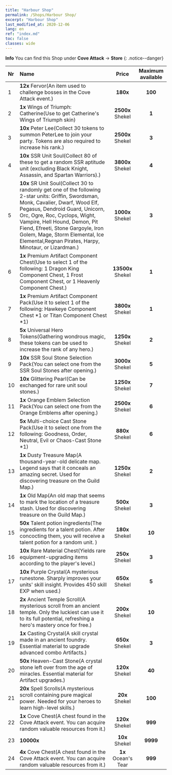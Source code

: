 ```yaml
---
title: "Harbour Shop"
permalink: /Shops/Harbour Shop/
excerpt: "Harbour Shop"
last_modified_at: 2020-12-06
lang: en
ref: "index.md"
toc: false
classes: wide
---
```


**Info** You can find this Shop under **Cove Attack** -> **Store** 
{: .notice--danger}

  |  Nr  |      Name      |         Price        |   Maximum available      |
  |:-----|:---------------|:--------------------:|:------------------------:|
  | 1 |  **12x** Fervor(An item used to challenge bosses in the Cove Attack event.) |  **180x** <i class="fas fa-gem"/>  | **100** |
  | 2 |  **1x** Wings of Triumph: Catherine(Use to get Catherine's Wings of Triumph skin) |  **2500x** Shekel  | **1** |
  | 3 |  **10x** Peter Lee(Collect 30 tokens to summon PeterLee to join your party. Tokens are also required to increase his rank.) |  **2500x** Shekel  | **3** |
  | 4 |  **10x** SSR Unit Soul(Collect 80 of these to get a random SSR aptitude unit (excluding Black Knight, Assassin, and Spartan Warriors).) |  **3800x** Shekel  | **4** |
  | 5 |  **10x** SR Unit Soul(Collect 30 to randomly get one of the following 2-star units: Griffin, Swordsman, Monk, Cavalier, Dwarf, Wood Elf, Pegasus, Dendroid Guard, Unicorn, Orc, Ogre, Roc, Cyclops, Wight, Vampire, Hell Hound, Demon, Pit Fiend, Efreeti, Stone Gargoyle, Iron Golem, Mage, Storm Elemental, Ice Elemental,Regnan Pirates, Harpy, Minotaur, or Lizardman.) |  **1000x** Shekel  | **3** |
  | 6 |  **1x** Premium Artifact Component Chest(Use to select 1 of the following: 1 Dragon King Component Chest, 1 Frost Component Chest, or 1 Heavenly Component Chest.) |  **13500x** Shekel  | **1** |
  | 7 |  **1x** Premium Artifact Component Pack(Use it to select 1 of the following: Hawkeye Component Chest *1 or Titan Component Chest *1) |  **3800x** Shekel  | **1** |
  | 8 |  **5x** Universal Hero Tokens(Gathering wondrous magic, these tokens can be used to increase the rank of any hero.) |  **1250x** Shekel  | **2** |
  | 9 |  **10x** SSR Soul Stone Selection Pack(You can select one from the SSR Soul Stones after opening.) |  **3000x** Shekel  | **5** |
  | 10 |  **10x** Glittering Pearl(Can be exchanged for rare unit soul stones.) |  **1250x** Shekel  | **7** |
  | 11 |  **1x** Orange Emblem Selection Pack(You can select one from the Orange Emblems after opening.) |  **2500x** Shekel  | **6** |
  | 12 |  **5x** Multi-choice Cast Stone Pack(Use it to select one from the following: Goodness, Order, Neutral, Evil or Chaos-Cast Stone *1) |  **880x** Shekel  | **6** |
  | 13 |  **1x** Dusty Treasure Map(A thousand-year-old delicate map. Legend says that it conceals an amazing secret. Used for discovering treasure on the Guild Map.) |  **1250x** Shekel  | **2** |
  | 14 |  **1x** Old Map(An old map that seems to mark the location of a treasure stash. Used for discovering treasure on the Guild Map.) |  **500x** Shekel  | **3** |
  | 15 |  **50x** Talent potion ingredients(The ingredients for a talent potion. After concocting them, you will receive a talent potion for a random unit. ) |  **180x** Shekel  | **10** |
  | 16 |  **10x** Rare Material Chest(Yields rare equipment-upgrading items according to the player's level.) |  **250x** Shekel  | **3** |
  | 17 |  **10x** Purple Crystal(A mysterious runestone. Sharply improves your units' skill insight. Provides 450 skill EXP when used.) |  **650x** Shekel  | **5** |
  | 18 |  **2x** Ancient Temple Scroll(A mysterious scroll from an ancient temple. Only the luckiest can use it to its full potential, refreshing a hero's mastery once for free.) |  **200x** Shekel  | **10** |
  | 19 |  **1x** Casting Crystal(A skill crystal made in an ancient foundry. Essential material to upgrade advanced combo Artifacts.) |  **650x** Shekel  | **3** |
  | 20 |  **50x** Heaven-Cast Stone(A crystal stone left over from the age of miracles. Essential material for Artifact upgrades.) |  **120x** Shekel  | **40** |
  | 21 |  **20x** Spell Scrolls(A mysterious scroll containing pure magical power. Needed for your heroes to learn high-level skills.) |  **20x** Shekel  | **100** |
  | 22 |  **1x** Cove Chest(A chest found in the Cove Attack event. You can acquire random valuable resources from it.) |  **120x** Shekel  | **999** |
  | 23 |  **10000x** <i class="fas fa-coins"/> |  **10x** Shekel  | **9999** |
  | 24 |  **4x** Cove Chest(A chest found in the Cove Attack event. You can acquire random valuable resources from it.) |  **1x** Ocean's Tear  | **999** |
